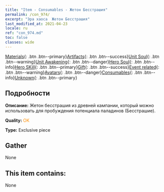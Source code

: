 ```yaml
---
title: "Item - Consumables - Жетон Бесстрашия"
permalink: /con_974/
excerpt: "Эра хаоса  Жетон Бесстрашия"
last_modified_at: 2021-04-23
locale: ru
ref: "con_974.md"
toc: false
classes: wide
---
```

 [Materials](/ItemsRU/){: .btn .btn--primary}[Artifacts](/ItemsRU/Artifacts/){: .btn .btn--success}[Unit Soul](/ItemsRU/UnitSoul/){: .btn .btn--warning}[Unit Awakening](/ItemsRU/UnitAwakening/){: .btn .btn--danger}[Hero Soul](/ItemsRU/HeroSoul/){: .btn .btn--info}[Hero SKill](/ItemsRU/HeroSkill/){: .btn .btn--primary}[Gift](/ItemsRU/Gift/){: .btn .btn--success}[Event related](/ItemsRU/Events/){: .btn .btn--warning}[Avatars](/ItemsRU/Avatars/){: .btn .btn--danger}[Consumables](/ItemsRU/Consumables/){: .btn .btn--info}[Unknown](/ItemsRU/Unknown/){: .btn .btn--primary}

## Подробности
 **Описание:** Жетон бесстрашия из древней кампании, который можно использовать для пробуждения потенциала паладинов (Бесстрашие).

 **Quality:** <span style="color: #FF8C00">OK</span>

 **Type:** Exclusive piece

## Gather

  None

## This item contains:

  None

